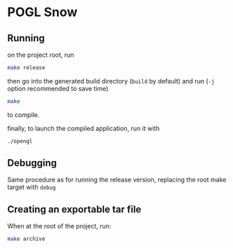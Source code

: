 # POGL Snow

## Running

on the project root, run
```sh
make release
```

then go into the generated build directory (`build` by default)
and run (`-j` option recommended to save time)
```sh
make
```
to compile.

finally, to launch the compiled application, run it with
```sh
./opengl
```

## Debugging

Same procedure as for running the release version, replacing the root make target with `debug`

## Creating an exportable tar file

When at the root of the project, run:
```sh
make archive
```
